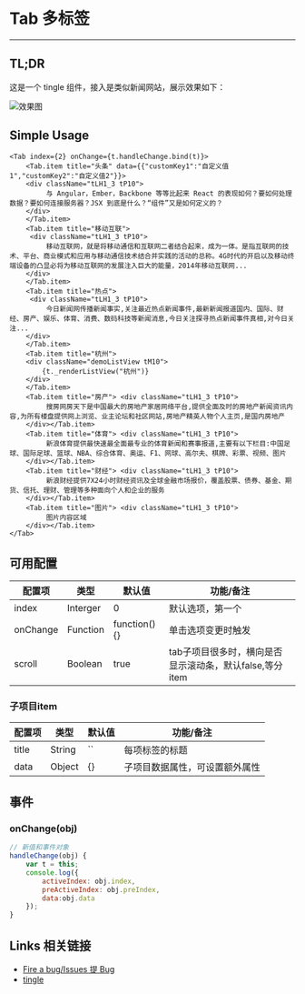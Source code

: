 # Tab 多标签

---

## TL;DR

这是一个 tingle 组件，接入是类似新闻网站，展示效果如下：  

![效果图](https://gtms04.alicdn.com/tps/i4/TB1F8FTIVXXXXbMaFXX7bu.3pXX-433-175.png)

## Simple Usage

```
<Tab index={2} onChange={t.handleChange.bind(t)}>
    <Tab.item title="头条" data={{"customKey1":"自定义值1","customKey2":"自定义值2"}}>
    <div className="tLH1_3 tP10">
         与 Angular，Ember，Backbone 等等比起来 React 的表现如何？要如何处理数据？要如何连接服务器？JSX 到底是什么？“组件”又是如何定义的？
    </div>
    </Tab.item>
    <Tab.item title="移动互联">
     <div className="tLH1_3 tP10">
         移动互联网，就是将移动通信和互联网二者结合起来，成为一体。是指互联网的技术、平台、商业模式和应用与移动通信技术结合并实践的活动的总称。4G时代的开启以及移动终端设备的凸显必将为移动互联网的发展注入巨大的能量，2014年移动互联网...
    </div>
    </Tab.item>
    <Tab.item title="热点">
     <div className="tLH1_3 tP10">
         今日新闻网传播新闻事实,关注最近热点新闻事件,最新新闻报道国内、国际、财经、房产、娱乐、体育、消费、数码科技等新闻消息,今日关注探寻热点新闻事件真相,对今日关注...
    </div>
    </Tab.item>
    <Tab.item title="杭州">
    <div className="demoListView tM10">
        {t._renderListView("杭州")}
    </div>
    </Tab.item>
    <Tab.item title="房产"> <div className="tLH1_3 tP10">
         搜房网房天下是中国最大的房地产家居网络平台,提供全面及时的房地产新闻资讯内容,为所有楼盘提供网上浏览、业主论坛和社区网站,房地产精英人物个人主页,是国内房地产
    </div></Tab.item>
    <Tab.item title="体育"> <div className="tLH1_3 tP10">
         新浪体育提供最快速最全面最专业的体育新闻和赛事报道,主要有以下栏目:中国足球、国际足球、篮球、NBA、综合体育、奥运、F1、网球、高尔夫、棋牌、彩票、视频、图片
    </div></Tab.item>
    <Tab.item title="财经"> <div className="tLH1_3 tP10">
         新浪财经提供7X24小时财经资讯及全球金融市场报价，覆盖股票、债券、基金、期货、信托、理财、管理等多种面向个人和企业的服务
    </div></Tab.item>
    <Tab.item title="图片"> <div className="tLH1_3 tP10">
         图片内容区域
    </div></Tab.item>
</Tab>
```

## 可用配置

| 配置项 | 类型 | 默认值 | 功能/备注 |
|---|----|---|----|
|index|Interger|0|默认选项，第一个|
|onChange|Function| function() {} | 单击选项变更时触发 |
|scroll|Boolean|true|tab子项目很多时，横向是否显示滚动条，默认false,等分item|

### 子项目item

| 配置项 | 类型 | 默认值 | 功能/备注 |
|---|----|---|----|
|title|String|``|每项标签的标题|
|data|Object| {} | 子项目数据属性，可设置额外属性 |


## 事件

### onChange(obj) 

```javascript
// 新值和事件对象
handleChange(obj) {
    var t = this;
    console.log({
        activeIndex: obj.index,
        preActiveIndex: obj.preIndex,
        data:obj.data
    });
}
```



## Links 相关链接

- [Fire a bug/Issues 提 Bug](http://github.com/tinglejs/tingle-tab/issues)
- [tingle](http://github.com/tinglejs/tingle)
